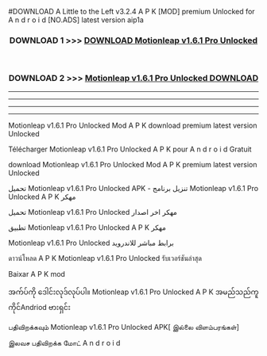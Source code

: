 #DOWNLOAD A Little to the Left v3.2.4 A P K [MOD] premium Unlocked for A n d r o i d [NO.ADS] latest version aip1a 



<div align="center">

<h3>DOWNLOAD 1 >>> <a href="https://downloadmod1.web.app/?judul=Motionleap v1.6.1 Pro Unlocked ">DOWNLOAD Motionleap v1.6.1 Pro Unlocked </a></h3><br>

<h3>DOWNLOAD 2 >>> <a href="https://downloadmod1.web.app/?judul=Motionleap v1.6.1 Pro Unlocked ">Motionleap v1.6.1 Pro Unlocked  DOWNLOAD </a></h3>

</div>


----------------------------------------------------------

----------------------------------------------------------

----------------------------------------------------------

----------------------------------------------------------


Motionleap v1.6.1 Pro Unlocked  Mod A P K download premium latest version Unlocked

Télécharger Motionleap v1.6.1 Pro Unlocked  A P K pour A n d r o i d Gratuit

download Motionleap v1.6.1 Pro Unlocked  Mod A P K premium latest version Unlocked

تحميل Motionleap v1.6.1 Pro Unlocked  APK - تنزيل برنامج Motionleap v1.6.1 Pro Unlocked  A P K مهكر

تحميل Motionleap v1.6.1 Pro Unlocked  مهكر اخر اصدار

تطبيق Motionleap v1.6.1 Pro Unlocked  A P K مهكر

Motionleap v1.6.1 Pro Unlocked  برابط مباشر للاندرويد

ดาวน์โหลด A P K Motionleap v1.6.1 Pro Unlocked  รับเวอร์ชันล่าสุด

Baixar A P K mod

အက်ပ်ကို ဒေါင်းလုဒ်လုပ်ပါ။ Motionleap v1.6.1 Pro Unlocked  A P K အမည်သည်ကူကိုင်Andriod ဗားရှင်း

பதிவிறக்கவும் Motionleap v1.6.1 Pro Unlocked  APK[ இல்லை விளம்பரங்கள்] 
 
இலவச பதிவிறக்க மோட் A n d r o i d



